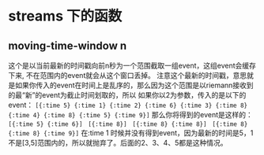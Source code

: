 # streams 下的函数

##  moving-time-window n
这个是以当前最新的时间戳向前n秒为一个范围截取一组event，这组event会缓存下来, 不在范围内的event就会从这个窗口丢掉。
注意这个最新的时间戳，意思就是如果你传入的event在时间上是乱序的，那么因为这个范围是以riemann接收到的最“新”的event为截止时间划取的，所以
如果你以2为参数，传入的是以下的event：
```[{:time 5} {:time 1} {:time 2} {:time 6} {:time 3} {:time 8} {:time 4} {:time 8} {:time 5} {:time 9}]```
那么你将得到的event是这样的：
```[{:time 5} {:time 6}] ```
```[{:time 8}] ```
```[{:time 8} {:time 8}] ```
```[{:time 8} {:time 8} {:time 9}]```
在:time 1 时候并没有得到event，因为最新的时间是5，1不是[3,5]范围内的，所以就抛弃了。后面的2、3、4、5都是这种情况。
